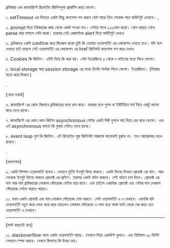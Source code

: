 
ব্রাউজার এবং জাভাস্ক্রিপ্ট রিলেটেড জিনিসগুলা প্রাকটিস করে ফেলো।  

১. setTimeout এর ভিতরে একটা কিছু কনসোল লগ করবে যেটা সাড়ে তিন সেকেন্ড পরে আউটপুট দেখাবে। ,

২. prompt দিয়ে ইউজারের কাছ থেকে একটা সংখ্যা নাও। সেটার সাথে ২০০যোগ করো। যোগ করতে গেলে parse করা লাগলে সেটা করো। তারপর সেই রেজাল্টকে alert দিয়ে আউটপুট দেখাও 

৩. ব্রাউজারে একটা confirm করে জিজ্ঞেস করো তুমি কি তোমার ওয়েবসাইট এর লোকেশন দেখতে চাও। যদি বলে দেখতে চাই তাহলে সেই ওয়েবসাইট এর লোকেশন এর href জিনিসটা কনসোল লগ করে দেখাও 

৪. Cookies কি জিনিস। এইটা দিয়ে কি করা হয়। সেটা ইংরেজিতে ৫ থেকে ৭ লাইনের মধ্যে লিখে ফেলো। 

৫. local storage আর session storage এর মধ্যে তিনটা পার্থক্য লিখে ফেলো। ইংরেজিতে। (নিজের মতো করে লিখবে )



.



[হোম ওয়ার্ক] 

৬. জাভাস্ক্রিপ্ট এর কোড কিভাবে ব্রাউজারের মধ্যে রান করে। দরকার হলে গুগল বা ইউটিউবে সার্চ দিয়ে একটু ভালো করে দেখে রাখো। 

৭. জাভাস্ক্রিপ্ট এর কোন কোন জিনিস asynchronous সেটার একটা লিষ্ট গুগলে সার্চ দিয়ে বের করে ফেলো। এবং এই asynchronous বলতে কি বুঝায় সেটাও দেখে রাখো। 

৮. event loop লুপ কি জিনিস। এই রিলেটেড পুরা জিনিসটা আজকে অনেকেই বুঝবে না। তাও আরেকবার দেখে রাখবে। 

.

[অপশনাল]

৯. একটা সিম্পল ওয়েবসাইট বানাও। সেখানে দুইটা ইনপুট ফিল্ড থাকবে। একটা ফিল্ডে লিখবে প্রোডাক্ট এর নাম। আর সেকেন্ড ইনপুট ফিল্ডে থাকবে প্রোডাক্ট এর প্রাইস। তারপর একটা বাটন থাকবে। সেই বাটনে চাপ দিলে। প্রোডাক্ট এর নাম আর দাম ব্রাউজারের লোকাল স্টোরেজে সেইভ হয়ে যাবে। এবং চাইলে একাধিক প্রোডাক্ট এবং সেটার দাম লোকাল স্টোরেজে সেইভ করতে পারবে। 

১০. যখন একটা প্রোডাক্ট এবং দাম লোকাল স্টোরেজে সেভ করবে। সেটা ওয়েবসাইট এ ও দেখাবে। এমনকি যদি ওয়েবসাইট নতুন করে লোড করে করে তাহলেও লোকাল স্টোরেজে এ সেভ হয়ে থাকা ডাটা থেকে বের করে এনে ওয়েবসাইট এ দেখাবে। 

------------

[মাস্ট করতেই হবে]

১১. stackoverflow নামে একটা ওয়েবসাইট আছে। সেখানে গিয়ে একাউণ্ট খুলবে। এবং মিনিমাম ৩০ মিনিট সেখানে স্পেন্ড করবে। দেখবে কিভাবে কি উত্তর দেয়। 

